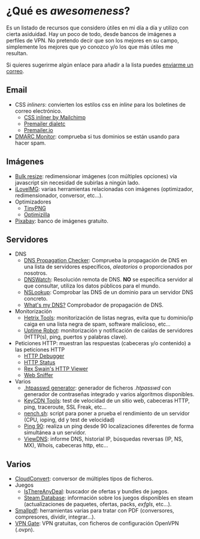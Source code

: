 # ¿Qué es *awesomeness*?
Es un listado de recursos que considero útiles en mi día a día y utilizo con cierta asiduidad. Hay un poco de todo, desde bancos de imágenes a perfiles de VPN. No pretendo decir que son los mejores en su campo, simplemente los mejores que yo conozco y/o los que más útiles me resultan.

Si quieres sugerirme algún enlace para añadir a la lista puedes [enviarme un correo](mailto:awesomeness@abelcastosa.com).

## Email
+ CSS *inliners*: convierten los estilos css en *inline* para los boletines de correo electrónico.
	+ [CSS inliner by Mailchimp](https://templates.mailchimp.com/resources/inline-css/)
	+ [Premailer dialetc](http://premailer.dialect.ca/)
	+ [Premailer.io](https://premailer.io/)
+ [DMARC Monitor](https://dmarc.postmarkapp.com/): comprueba si tus dominios se están usando para hacer spam.

## Imágenes
+ [Bulk resize](https://bulkresizephotos.com/): redimensionar imágenes (con múltiples opciones) vía javascript sin necesidad de subirlas a ningún lado.
+ [iLoveIMG](http://www.iloveimg.com/): varias herramientas relacionadas con imágenes (optimizador, redimensionador, conversor, etc...).
+ Optimizadores
	+ [TinyPNG](https://tinypng.com/)
	+ [Optimizilla](http://optimizilla.com/)
+ [Pixabay](https://pixabay.com/): banco de imágenes gratuito.

## Servidores
+ DNS
	+ [DNS Propagation Checker](http://www.preshweb.co.uk/cgi-bin/dns-propagation-tracker.pl): Comprueba la propagación de DNS en una lista de servidores específicos, *aleatorios* o proporcionados por nosotros.
	+ [DNSWatch](https://www.dnswatch.info/): Resolución remota de DNS. **NO** se especifica servidor al que consultar, utiliza los datos públicos para el mundo.
	+ [NSLookup](http://network-tools.com/nslook/): Comprobar las DNS de un dominio para un servidor DNS concreto.
	+ [What's my DNS?](https://www.whatsmydns.net/) Comprobador de propagación de DNS.
+ Monitorización
	+ [Hetrix Tools](https://hetrixtools.com/): monitorización de listas negras, evita que tu dominio/ip caiga en una lista negra de spam, software malicioso, etc...
	+ [Uptime Robot](https://uptimerobot.com/): monitorización y notificación de caídas de servidores (HTTP(s), ping, puertos y palabras clave).
+ Peticiones HTTP: muestran las respuestas (cabeceras y/o contenido) a las peticiones HTTP
	+ [HTTP Debugger](https://www.httpdebugger.com/tools/ViewHttpHeaders.aspx)
	+ [HTTP Status](https://httpstatus.io/)
	+ [Rex Swain's HTTP Viewer](http://www.rexswain.com/httpview.html)
	+ [Web Sniffer](http://websniffer.cc/)
+ Varios
	+ [.htpasswd generator](http://aspirine.org/htpasswd_en.html): generador de ficheros *.htpasswd* con generador de contraseñas integrado y varios algoritmos disponibles.
	+ [KeyCDN Tools](https://tools.keycdn.com/): test de velocidad de un sitio web, cabeceras HTTP, ping, traceroute, SSL Freak, etc...
	+ [nench.sh](https://github.com/n-st/nench): script para poner a prueba el rendimiento de un servidor (CPU, ioping, dd y test de velocidad)
	+ [Ping 90](https://asm.ca.com/en/ping.php): realiza un ping desde 90 localizaciones diferentes de forma simultánea a un servidor.
	+ [ViewDNS](http://viewdns.info/): informe DNS, historial IP, búsquedas reversas (IP, NS, MX), Whois, cabeceras http, etc...
  
## Varios
+ [CloudConvert](https://cloudconvert.com/): conversor de múltiples tipos de ficheros.
+ Juegos
	+ [IsThereAnyDeal](https://isthereanydeal.com/#/): buscador de ofertas y bundles de juegos.
	+ [Steam Database](https://steamdb.info/): información sobre los juegos disponibles en steam (actualizaciones de paquetes, ofertas, packs, *exfgls*, etc...).
+ [Smallpdf](https://smallpdf.com/): herramientas varias para tratar con PDF (conversores, compresores, dividir, integrar...).
+ [VPN Gate](http://www.vpngate.net/en/): VPN gratuitas, con ficheros de configuración OpenVPN (.ovpn).
